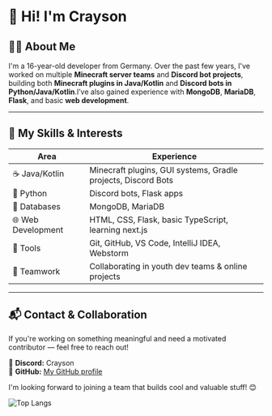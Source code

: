 # 👋 Hi! I'm Crayson

## 🧑‍💻 About Me

I'm a 16-year-old developer from Germany. Over the past few years, I've worked on multiple **Minecraft server teams** and **Discord bot projects**, building both **Minecraft plugins in Java/Kotlin** and **Discord bots in Python/Java/Kotlin**.I’ve also gained experience with **MongoDB**, **MariaDB**, **Flask**, and basic **web development**.

---

## 🧠 My Skills & Interests

| Area                | Experience                                             |
|---------------------|--------------------------------------------------------|
| ☕ Java/Kotlin              | Minecraft plugins, GUI systems, Gradle projects, Discord Bots       |
| 🐍 Python           | Discord bots, Flask apps     |
| 🧰 Databases        | MongoDB, MariaDB              |
| 🌐 Web Development  | HTML, CSS, Flask, basic TypeScript, learning next.js                   |
| 🧪 Tools            | Git, GitHub, VS Code, IntelliJ IDEA, Webstorm                    |
| 🔄 Teamwork         | Collaborating in youth dev teams & online projects    |

---

## 📬 Contact & Collaboration

If you're working on something meaningful and need a motivated contributor — feel free to reach out!

📧 **Discord:** Crayson  
📂 **GitHub:** [My GitHub profile](https://github.com/Crayson09/Crayson09)  

I'm looking forward to joining a team that builds cool and valuable stuff! 😊

![Top Langs](https://github-readme-stats.vercel.app/api/top-langs/?username=Crayson09&layout=compact)
